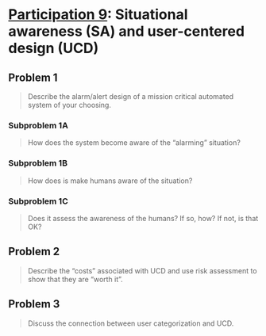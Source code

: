 # [Participation 9](https://github.com/hendraanggrian/IIT-CS487/blob/assets/lect10.pdf): Situational awareness (SA) and user-centered design (UCD)

## Problem 1

> Describe the alarm/alert design of a mission critical automated system of your
  choosing.

### Subproblem 1A

> How does the system become aware of the “alarming” situation?

### Subproblem 1B

> How does is make humans aware of the situation?

### Subproblem 1C

> Does it assess the awareness of the humans? If so, how? If not, is that OK?

## Problem 2

> Describe the “costs” associated with UCD and use risk assessment to show that
  they are “worth it”.

## Problem 3

> Discuss the connection between user categorization and UCD.

